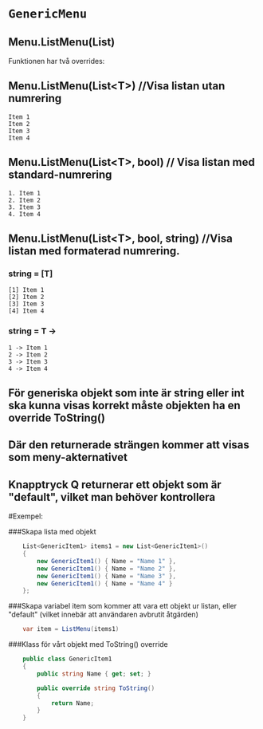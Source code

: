 # `GenericMenu`

## Menu.ListMenu(List<T>)
Funktionen har två overrides:

##   Menu.ListMenu(List\<T\>) //Visa listan utan numrering
    Item 1
    Item 2
    Item 3
    Item 4

##   Menu.ListMenu(List\<T\>, bool) // Visa listan med standard-numrering

    1. Item 1
    2. Item 2
    3. Item 3
    4. Item 4

##   Menu.ListMenu(List\<T\>, bool, string) //Visa listan med formaterad numrering. 
###   string = [T]
    [1] Item 1
    [2] Item 2
    [3] Item 3
    [4] Item 4
###   string = T ->
    1 -> Item 1
    2 -> Item 2
    3 -> Item 3
    4 -> Item 4

## För generiska objekt som inte är string eller int ska kunna visas korrekt **måste** objekten ha en override ToString()
## Där den returnerade strängen kommer att visas som meny-akternativet

## Knapptryck Q returnerar ett objekt som är "default", vilket man behöver kontrollera 


#Exempel:

###Skapa lista med objekt
```C#
    List<GenericItem1> items1 = new List<GenericItem1>()
    {
        new GenericItem1() { Name = "Name 1" },
        new GenericItem1() { Name = "Name 2" },
        new GenericItem1() { Name = "Name 3" },
        new GenericItem1() { Name = "Name 4" }
    };
```

###Skapa variabel item som kommer att vara ett objekt ur listan, eller "default" (vilket innebär att användaren avbrutit åtgärden)
```C#
    var item = ListMenu(items1)
```

###Klass för vårt objekt med ToString() override
```C#
    public class GenericItem1
    {
        public string Name { get; set; }

        public override string ToString()
        {
            return Name;
        }
    }
```